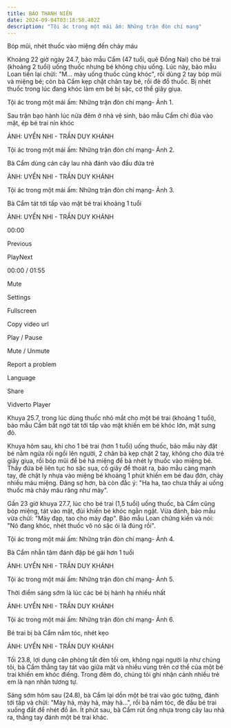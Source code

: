 ```yaml
---
title: BÁO THANH NIÊN
date: 2024-09-04T03:18:58.402Z
description: "Tội ác trong một mái ấm: Những trận đòn chí mạng"
---
```

Bóp mũi, nhét thuốc vào miệng đến chảy máu

Khoảng 22 giờ ngày 24.7, bảo mẫu Cẩm (47 tuổi, quê Đồng Nai) cho bé trai (khoảng 2 tuổi) uống thuốc nhưng bé không chịu uống. Lúc này, bảo mẫu Loan tiến lại chửi: "M... mày uống thuốc cũng khóc", rồi dùng 2 tay bóp mũi và miệng bé; còn bà Cẩm kẹp chặt chân tay bé, rồi đè đổ thuốc. Bị nhét thuốc trong lúc đang khóc làm em bé bị sặc, cơ thể giãy giụa.



Tội ác trong một mái ấm: Những trận đòn chí mạng- Ảnh 1.

Sau trận bạo hành lúc nửa đêm ở nhà vệ sinh, bảo mẫu Cẩm chỉ đũa vào mặt, ép bé trai nín khóc



ẢNH: UYỂN NHI - TRẦN DUY KHÁNH



Tội ác trong một mái ấm: Những trận đòn chí mạng- Ảnh 2.

Bà Cẩm dùng cán cây lau nhà đánh vào đầu đứa trẻ



ẢNH: UYỂN NHI - TRẦN DUY KHÁNH



Tội ác trong một mái ấm: Những trận đòn chí mạng- Ảnh 3.

Bà Cẩm tát tới tấp vào mặt bé trai khoảng 1 tuổi



ẢNH: UYỂN NHI - TRẦN DUY KHÁNH







00:00



Previous

PlayNext



00:00 / 01:55

Mute



Settings

Fullscreen

Copy video url

Play / Pause

Mute / Unmute

Report a problem

Language

Share

Vidverto Player



Khuya 25.7, trong lúc dùng thuốc nhỏ mắt cho một bé trai (khoảng 1 tuổi), bảo mẫu Cẩm bất ngờ tát tới tấp vào mặt khiến em bé khóc lớn, mặt sưng đỏ.



Khuya hôm sau, khi cho 1 bé trai (hơn 1 tuổi) uống thuốc, bảo mẫu này đặt bé nằm ngửa rồi ngồi lên người, 2 chân bà kẹp chặt 2 tay, không cho đứa trẻ giãy giụa, rồi bóp mũi để bé há miệng để bà nhét ly thuốc vào miệng bé. Thấy đứa bé liên tục ho sặc sụa, cố giãy để thoát ra, bảo mẫu càng mạnh tay, đè chặt ly nhựa vào miệng bé khoảng 1 phút khiến em bé đau đớn, chảy nhiều máu miệng. Đáng sợ hơn, bà còn đắc ý: "Ha ha, tao chưa thấy ai uống thuốc mà chảy máu răng như mày".



Gần 23 giờ khuya 27.7, lúc cho bé trai (1,5 tuổi) uống thuốc, bà Cẩm cũng bóp miệng, tát vào mặt, đùi khiến bé khóc ngằn ngặt. Vừa đánh, bảo mẫu vừa chửi: "Mày đạp, tao cho mày đạp". Bảo mẫu Loan chứng kiến và nói: "Nó đang khóc, nhét thuốc vô nó sặc ói là đúng rồi".



Tội ác trong một mái ấm: Những trận đòn chí mạng- Ảnh 4.

Bà Cẩm nhẫn tâm đánh đập bé gái hơn 1 tuổi



ẢNH: UYỂN NHI - TRẦN DUY KHÁNH



Tội ác trong một mái ấm: Những trận đòn chí mạng- Ảnh 5.

Thời điểm sáng sớm là lúc các bé bị hành hạ nhiều nhất



ẢNH: UYỂN NHI - TRẦN DUY KHÁNH



Tội ác trong một mái ấm: Những trận đòn chí mạng- Ảnh 6.

Bé trai bị bà Cẩm nắm tóc, nhét kẹo



ẢNH: UYỂN NHI - TRẦN DUY KHÁNH



Tối 23.8, lợi dụng căn phòng tắt đèn tối om, không ngại người lạ như chúng tôi, bà Cẩm thẳng tay tát vào giữa mặt và nhiều vùng trên cơ thể của một bé trai khiến em khóc điếng. Trong đêm đó, chúng tôi ghi nhận cảnh nhiều trẻ em là nạn nhân tương tự.



Sáng sớm hôm sau (24.8), bà Cẩm lại dồn một bé trai vào góc tường, đánh tới tấp và chửi: "Mày hả, mày hả, mày hả…", rồi bà nắm tóc, đè đầu bé trai xuống đất để nhét đồ ăn. Ít phút sau, bà Cẩm rút ống nhựa trong cây lau nhà ra, thẳng tay đánh một bé trai khác.